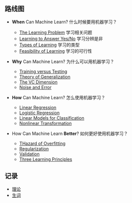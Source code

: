## 路线图
 
- **When** Can Machine Learn? 什么时候要用机器学习？
  - [The Learning Problem](mlf01.md) 学习相关问题
  - [Learning to Answer Yes/No](mlf02.md) 学习分辨是非
  - [Types of Learning](mlf03.md) 学习的类型
  - [Feasibility of Learning](mlf04.md) 学习的可行性

- **Why** Can Machine Learn? 为什么可以用机器学习？
  - [Training versus Testing](mlf05.md)
  - [Theory of Generalization](mlf06.md)
  - [The VC Dimension](mlf07.md)
  - [Noise and Error](mlf08.md)
  
- **How** Can Machine Learn? 怎么使用机器学习？
  - [Linear Regression](mlf09.md)
  - [Logistic Regression](mlf10.md)
  - [Linear Models for Classification](mlf11.md)
  - [Nonlinear Transformation](mlf12.md)
  
- How Can Machine Learn **Better**? 如何更好使用机器学习？
  - [THazard of Overfitting](mlf13.md)
  - [Regularization](mlf14.md)
  - [Validation](mlf15.md)
  - [Three Learning Principles](mlf16.md)

## 记录
- [理论](mlfll.md) 
- [生词](mlfsc.md)
